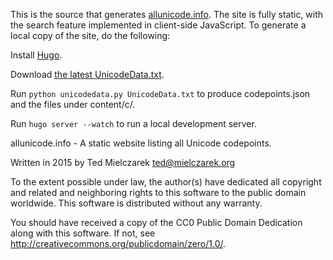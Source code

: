 This is the source that generates [allunicode.info](http://allunicode.info). The site is fully static, with the search feature implemented in client-side JavaScript. To generate a local copy of the site, do the following:

Install [Hugo](http://gohugo.io/).

Download [the latest UnicodeData.txt](http://www.unicode.org/Public/8.0.0/ucd/UnicodeData.txt).

Run `python unicodedata.py UnicodeData.txt` to produce codepoints.json and the files under content/c/.

Run `hugo server --watch` to run a local development server.


allunicode.info - A static website listing all Unicode codepoints.

Written in 2015 by Ted Mielczarek <ted@mielczarek.org>

To the extent possible under law, the author(s) have dedicated all copyright and related and neighboring rights to this software to the public domain worldwide. This software is distributed without any warranty.

You should have received a copy of the CC0 Public Domain Dedication along with this software. If not, see <http://creativecommons.org/publicdomain/zero/1.0/>.

